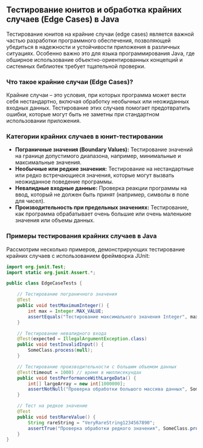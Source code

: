 ## Тестирование юнитов и обработка крайних случаев (Edge Cases) в Java

Тестирование юнитов на крайние случаи (edge cases) является важной частью разработки программного обеспечения, позволяющей убедиться в надежности и устойчивости приложения в различных ситуациях. Особенно важно это для языка программирования Java, где обширное использование объектно-ориентированных концепций и системных библиотек требует тщательной проверки.

### Что такое крайние случаи (Edge Cases)?

Крайние случаи – это условия, при которых программа может вести себя нестандартно, включая обработку необычных или неожиданных входных данных. Тестирование этих случаев помогает предотвратить ошибки, которые могут быть не заметны при стандартном использовании приложения.

### Категории крайних случаев в юнит-тестировании

- **Пограничные значения (Boundary Values):** Тестирование значений на границе допустимого диапазона, например, минимальные и максимальные значения.
- **Необычные или редкие значения:** Тестирование на нестандартные или редко встречающиеся значения, которые могут вызвать неожиданное поведение программы.
- **Невалидные входные данные:** Проверка реакции программы на ввод, который не должен быть принят (например, символы в поле для чисел).
- **Производительность при предельных значениях:** Тестирование, как программа обрабатывает очень большие или очень маленькие значения или объемы данных.

### Примеры тестирования крайних случаев в Java

Рассмотрим несколько примеров, демонстрирующих тестирование крайних случаев с использованием фреймворка JUnit:

```java
import org.junit.Test;
import static org.junit.Assert.*;

public class EdgeCaseTests {

    // Тестирование пограничного значения
    @Test
    public void testMaximumInteger() {
        int max = Integer.MAX_VALUE;
        assertEquals("Тестирование максимального значения Integer", max, SomeClass.process(max));
    }

    // Тестирование невалидного входа
    @Test(expected = IllegalArgumentException.class)
    public void testInvalidInput() {
        SomeClass.process(null);
    }

    // Тестирование производительности с большим объемом данных
    @Test(timeout = 1000) // время в миллисекундах
    public void testPerformanceWithLargeData() {
        int[] largeArray = new int[1000000];
        assertNotNull("Проверка обработки большого массива данных", SomeClass.processArray(largeArray));
    }

    // Тест на редкое значение
    @Test
    public void testRareValue() {
        String rareString = "VeryRareString1234567890";
        assertTrue("Проверка обработки редкого значения", SomeClass.processString(rareString));
    }
}
```

